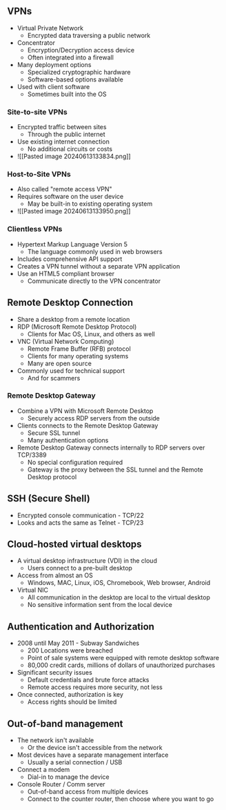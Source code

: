 ## VPNs
- Virtual Private Network
	- Encrypted data traversing a public network
- Concentrator
	- Encryption/Decryption access device
	- Often integrated into a firewall
- Many deployment options
	- Specialized cryptographic hardware
	- Software-based options available
- Used with client software
	- Sometimes built into the OS
### Site-to-site VPNs
- Encrypted traffic between sites
	- Through the public internet
- Use existing internet connection
	- No additional circuits or costs
- ![[Pasted image 20240613133834.png]]
### Host-to-Site VPNs
- Also called "remote access VPN"
- Requires software on the user device
	- May be built-in to existing operating system
- ![[Pasted image 20240613133950.png]]
### Clientless VPNs
- Hypertext Markup Language Version 5
	- The language commonly used in web browsers
- Includes comprehensive API support
- Creates a VPN tunnel without a separate VPN application
- Use an HTML5 compliant browser
	- Communicate directly to the VPN concentrator
## Remote Desktop Connection
- Share a desktop from a remote location
- RDP (Microsoft Remote Desktop Protocol)
	- Clients for Mac OS, Linux, and others as well
- VNC (Virtual Network Computing)
	- Remote Frame Buffer (RFB) protocol
	- Clients for many operating systems 
	- Many are open source
- Commonly used for technical support
	- And for scammers
### Remote Desktop Gateway
- Combine a VPN with Microsoft Remote Desktop
	- Securely access RDP servers from the outside
- Clients connects to the Remote Desktop Gateway
	- Secure SSL tunnel
	- Many authentication options
- Remote Desktop Gateway connects internally to RDP servers over TCP/3389
	- No special configuration required
	- Gateway is the proxy between the SSL tunnel and the Remote Desktop protocol
## SSH (Secure Shell)
- Encrypted console communication - TCP/22
- Looks and acts the same as Telnet - TCP/23
## Cloud-hosted virtual desktops
- A virtual desktop infrastructure (VDI) in the cloud
	- Users connect to a pre-built desktop
- Access from almost an OS
	- Windows, MAC, Linux, iOS, Chromebook, Web browser, Android
- Virtual NIC
	- All communication in the desktop are local to the virtual desktop
	- No sensitive information sent from the local device
## Authentication and Authorization
- 2008 until May 2011 - Subway Sandwiches
	- 200 Locations were breached
	- Point of sale systems were equipped with remote desktop software
	- 80,000 credit cards, millions of dollars of unauthorized purchases
- Significant security issues
	- Default credentials and brute force attacks
	- Remote access requires more security, not less
- Once connected, authorization is key
	- Access rights should be limited
## Out-of-band management
- The network isn't available
	- Or the device isn't accessible from the network
- Most devices have a separate management interface
	- Usually a serial connection / USB
- Connect a modem
	- Dial-in to manage the device
- Console Router / Comm server
	- Out-of-band access from multiple devices
	- Connect to the counter router, then choose where you want to go